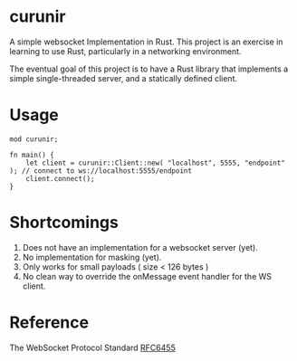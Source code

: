 # curunir
A simple websocket Implementation in Rust. This project is an exercise in learning to use Rust, particularly in a networking environment. 

The eventual goal of this project is to have a Rust library that implements
a simple single-threaded server, and a statically defined client. 


# Usage

    mod curunir;

    fn main() {
        let client = curunir::Client::new( "localhost", 5555, "endpoint" ); // connect to ws://localhost:5555/endpoint
        client.connect();
    }


# Shortcomings

1. Does not have an implementation for a websocket server (yet).
2. No implementation for masking (yet).
3. Only works for small payloads ( size < 126 bytes )
4. No clean way to override the onMessage event handler for the WS client.


# Reference

The WebSocket Protocol Standard [RFC6455](https://tools.ietf.org/html/rfc6455)

